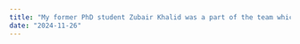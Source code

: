 ```yaml
---
title: "My former PhD student Zubair Khalid was a part of the team which won the prestigious [Gordon Bell Prize for Climate Modelling](https://awards.acm.org/bell-climate)."
date: "2024-11-26"
---
```


